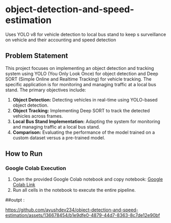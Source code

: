 # object-detection-and-speed-estimation
Uses YOLO v8 for vehicle detection to local bus stand to keep s surveillance on vehicle and their accounting and speed detection

## Problem Statement

This project focuses on implementing an object detection and tracking system using YOLO (You Only Look Once) for object detection and Deep SORT (Simple Online and Realtime Tracking) for vehicle tracking. The specific application is for monitoring and managing traffic at a local bus stand. The primary objectives include:

1. **Object Detection:** Detecting vehicles in real-time using YOLO-based object detection.
2. **Object Tracking:** Implementing Deep SORT to track the detected vehicles across frames.
3. **Local Bus Stand Implementation:** Adapting the system for monitoring and managing traffic at a local bus stand.
4. **Comparison:** Evaluating the performance of the model trained on a custom dataset versus a pre-trained model.

## How to Run

### Google Colab Execution

1. Open the provided Google Colab notebook and copy notebook: [Google Colab Link](https://colab.research.google.com/drive/1Jywu0kEa3EoXxOhBQrpkpjuOIpHkY84a?usp=sharing)
2. Run all cells in the notebook to execute the entire pipeline.



##outpt :

https://github.com/ayushdev234/object-detection-and-speed-estimation/assets/136678454/b1e9dfe0-4879-44d7-8363-8c7de12e90bf


